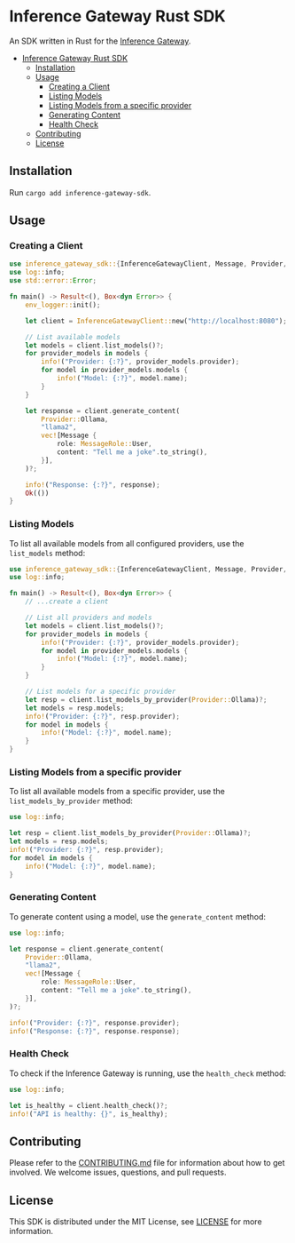 # Inference Gateway Rust SDK

An SDK written in Rust for the [Inference Gateway](https://github.com/inference-gateway/inference-gateway).

- [Inference Gateway Rust SDK](#inference-gateway-rust-sdk)
  - [Installation](#installation)
  - [Usage](#usage)
    - [Creating a Client](#creating-a-client)
    - [Listing Models](#listing-models)
    - [Listing Models from a specific provider](#listing-models-from-a-specific-provider)
    - [Generating Content](#generating-content)
    - [Health Check](#health-check)
  - [Contributing](#contributing)
  - [License](#license)

## Installation

Run `cargo add inference-gateway-sdk`.

## Usage

### Creating a Client

```rust
use inference_gateway_sdk::{InferenceGatewayClient, Message, Provider, MessageRole};
use log::info;
use std::error::Error;

fn main() -> Result<(), Box<dyn Error>> {
    env_logger::init();

    let client = InferenceGatewayClient::new("http://localhost:8080");

    // List available models
    let models = client.list_models()?;
    for provider_models in models {
        info!("Provider: {:?}", provider_models.provider);
        for model in provider_models.models {
            info!("Model: {:?}", model.name);
        }
    }

    let response = client.generate_content(
        Provider::Ollama,
        "llama2",
        vec![Message {
            role: MessageRole::User,
            content: "Tell me a joke".to_string(),
        }],
    )?;

    info!("Response: {:?}", response);
    Ok(())
}
```

### Listing Models

To list all available models from all configured providers, use the `list_models` method:

```rust
use inference_gateway_sdk::{InferenceGatewayClient, Message, Provider, MessageRole};
use log::info;

fn main() -> Result<(), Box<dyn Error>> {
    // ...create a client

    // List all providers and models
    let models = client.list_models()?;
    for provider_models in models {
        info!("Provider: {:?}", provider_models.provider);
        for model in provider_models.models {
            info!("Model: {:?}", model.name);
        }
    }

    // List models for a specific provider
    let resp = client.list_models_by_provider(Provider::Ollama)?;
    let models = resp.models;
    info!("Provider: {:?}", resp.provider);
    for model in models {
        info!("Model: {:?}", model.name);
    }
}
```

### Listing Models from a specific provider

To list all available models from a specific provider, use the `list_models_by_provider` method:

```rust
use log::info;

let resp = client.list_models_by_provider(Provider::Ollama)?;
let models = resp.models;
info!("Provider: {:?}", resp.provider);
for model in models {
    info!("Model: {:?}", model.name);
}
```

### Generating Content

To generate content using a model, use the `generate_content` method:

```rust
use log::info;

let response = client.generate_content(
    Provider::Ollama,
    "llama2",
    vec![Message {
        role: MessageRole::User,
        content: "Tell me a joke".to_string(),
    }],
)?;

info!("Provider: {:?}", response.provider);
info!("Response: {:?}", response.response);
```

### Health Check

To check if the Inference Gateway is running, use the `health_check` method:

```rust
use log::info;

let is_healthy = client.health_check()?;
info!("API is healthy: {}", is_healthy);
```

## Contributing

Please refer to the [CONTRIBUTING.md](CONTRIBUTING.md) file for information about how to get involved. We welcome issues, questions, and pull requests.

## License

This SDK is distributed under the MIT License, see [LICENSE](LICENSE) for more information.
